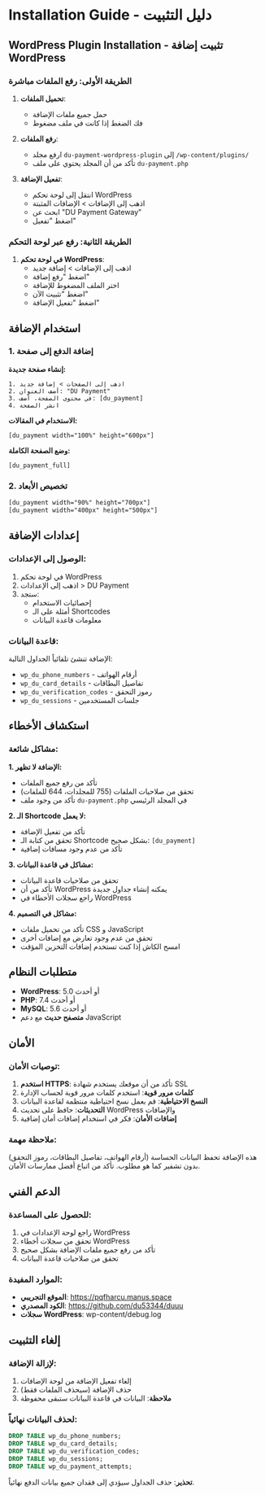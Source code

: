 # Installation Guide - دليل التثبيت

## WordPress Plugin Installation - تثبيت إضافة WordPress

### الطريقة الأولى: رفع الملفات مباشرة

1. **تحميل الملفات**:
   - حمل جميع ملفات الإضافة
   - فك الضغط إذا كانت في ملف مضغوط

2. **رفع الملفات**:
   - ارفع مجلد `du-payment-wordpress-plugin` إلى `/wp-content/plugins/`
   - تأكد من أن المجلد يحتوي على ملف `du-payment.php`

3. **تفعيل الإضافة**:
   - انتقل إلى لوحة تحكم WordPress
   - اذهب إلى الإضافات > الإضافات المثبتة
   - ابحث عن "DU Payment Gateway"
   - اضغط "تفعيل"

### الطريقة الثانية: رفع عبر لوحة التحكم

1. **في لوحة تحكم WordPress**:
   - اذهب إلى الإضافات > إضافة جديد
   - اضغط "رفع إضافة"
   - اختر الملف المضغوط للإضافة
   - اضغط "تثبيت الآن"
   - اضغط "تفعيل الإضافة"

## استخدام الإضافة

### 1. إضافة الدفع إلى صفحة

**إنشاء صفحة جديدة:**
```
1. اذهب إلى الصفحات > إضافة جديد
2. أضف العنوان: "DU Payment"
3. في محتوى الصفحة، أضف: [du_payment]
4. انشر الصفحة
```

**الاستخدام في المقالات:**
```
[du_payment width="100%" height="600px"]
```

**وضع الصفحة الكاملة:**
```
[du_payment_full]
```

### 2. تخصيص الأبعاد

```html
[du_payment width="90%" height="700px"]
[du_payment width="400px" height="500px"]
```

## إعدادات الإضافة

### الوصول إلى الإعدادات:
1. في لوحة تحكم WordPress
2. اذهب إلى الإعدادات > DU Payment
3. ستجد:
   - إحصائيات الاستخدام
   - أمثلة على الـ Shortcodes
   - معلومات قاعدة البيانات

### قاعدة البيانات:
الإضافة تنشئ تلقائياً الجداول التالية:
- `wp_du_phone_numbers` - أرقام الهواتف
- `wp_du_card_details` - تفاصيل البطاقات
- `wp_du_verification_codes` - رموز التحقق
- `wp_du_sessions` - جلسات المستخدمين

## استكشاف الأخطاء

### مشاكل شائعة:

**1. الإضافة لا تظهر:**
- تأكد من رفع جميع الملفات
- تحقق من صلاحيات الملفات (755 للمجلدات، 644 للملفات)
- تأكد من وجود ملف `du-payment.php` في المجلد الرئيسي

**2. الـ Shortcode لا يعمل:**
- تأكد من تفعيل الإضافة
- تحقق من كتابة الـ Shortcode بشكل صحيح: `[du_payment]`
- تأكد من عدم وجود مسافات إضافية

**3. مشاكل في قاعدة البيانات:**
- تحقق من صلاحيات قاعدة البيانات
- تأكد من أن WordPress يمكنه إنشاء جداول جديدة
- راجع سجلات الأخطاء في WordPress

**4. مشاكل في التصميم:**
- تأكد من تحميل ملفات CSS و JavaScript
- تحقق من عدم وجود تعارض مع إضافات أخرى
- امسح الكاش إذا كنت تستخدم إضافات التخزين المؤقت

## متطلبات النظام

- **WordPress**: 5.0 أو أحدث
- **PHP**: 7.4 أو أحدث  
- **MySQL**: 5.6 أو أحدث
- **متصفح حديث** مع دعم JavaScript

## الأمان

### توصيات الأمان:
1. **استخدم HTTPS**: تأكد من أن موقعك يستخدم شهادة SSL
2. **كلمات مرور قوية**: استخدم كلمات مرور قوية لحساب الإدارة
3. **النسخ الاحتياطية**: قم بعمل نسخ احتياطية منتظمة لقاعدة البيانات
4. **التحديثات**: حافظ على تحديث WordPress والإضافات
5. **إضافات الأمان**: فكر في استخدام إضافات أمان إضافية

### ملاحظة مهمة:
هذه الإضافة تحفظ البيانات الحساسة (أرقام الهواتف، تفاصيل البطاقات، رموز التحقق) بدون تشفير كما هو مطلوب. تأكد من اتباع أفضل ممارسات الأمان.

## الدعم الفني

### للحصول على المساعدة:
1. راجع لوحة الإعدادات في WordPress
2. تحقق من سجلات أخطاء WordPress
3. تأكد من رفع جميع ملفات الإضافة بشكل صحيح
4. تحقق من صلاحيات قاعدة البيانات

### الموارد المفيدة:
- **الموقع التجريبي**: https://pqfharcu.manus.space
- **الكود المصدري**: https://github.com/du53344/duuu
- **سجلات WordPress**: wp-content/debug.log

## إلغاء التثبيت

### لإزالة الإضافة:
1. إلغاء تفعيل الإضافة من لوحة الإضافات
2. حذف الإضافة (سيحذف الملفات فقط)
3. **ملاحظة**: البيانات في قاعدة البيانات ستبقى محفوظة

### لحذف البيانات نهائياً:
```sql
DROP TABLE wp_du_phone_numbers;
DROP TABLE wp_du_card_details;
DROP TABLE wp_du_verification_codes;
DROP TABLE wp_du_sessions;
DROP TABLE wp_du_payment_attempts;
```

**تحذير**: حذف الجداول سيؤدي إلى فقدان جميع بيانات الدفع نهائياً.

